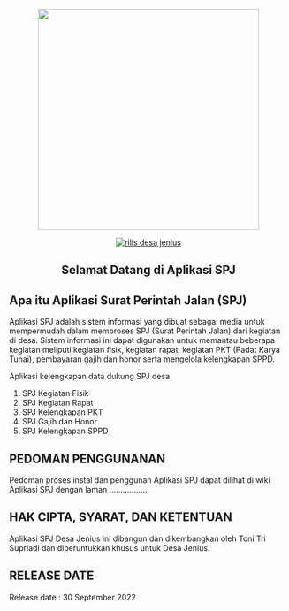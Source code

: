 <p align="center"><a href="#" target="_blank"><img src="https://user-images.githubusercontent.com/beranda.png" width="400"></a></p>

<p align="center">
<a href="https://github.com/bimpt/desa-jenius/releases"><img src="https://user-images.githubusercontent.com/111138518/187036852-cf994a65-8950-4d23-a7d8-4991c3847f96.png" alt="rilis desa jenius"></a><br/>
</p>

## <p align="center">Selamat Datang di Aplikasi SPJ</p>

## Apa itu Aplikasi Surat Perintah Jalan (SPJ)
Aplikasi SPJ adalah sistem informasi yang dibuat sebagai media untuk mempermudah dalam memproses SPJ (Surat Perintah Jalan) dari kegiatan di desa. Sistem informasi ini dapat digunakan untuk memantau beberapa kegiatan meliputi kegiatan fisik, kegiatan rapat, kegiatan PKT (Padat Karya Tunai), pembayaran gajih dan honor serta mengelola kelengkapan SPPD.

Aplikasi kelengkapan data dukung SPJ desa

1. SPJ Kegiatan Fisik
2. SPJ Kegiatan Rapat
3. SPJ Kelengkapan PKT
4. SPJ Gajih dan Honor
5. SPJ Kelengkapan SPPD

## PEDOMAN PENGGUNANAN
Pedoman proses instal dan penggunan Aplikasi SPJ dapat dilihat di wiki Aplikasi SPJ dengan laman
..................


## HAK CIPTA, SYARAT, DAN KETENTUAN
Aplikasi SPJ Desa Jenius ini dibangun dan dikembangkan oleh Toni Tri Supriadi dan diperuntukkan khusus untuk Desa Jenius.

## RELEASE DATE
Release date : 30 September 2022
